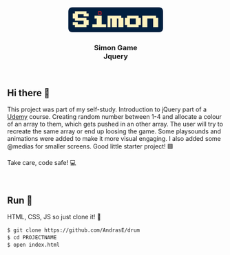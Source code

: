 <br>
<p align="center">
  <a href="https://andrase.github.io/simongame/" target="_blank" rel="noopener noreferrer">
  <img src="https://github.com/AndrasE/raw-readme/blob/main/simon-readme-img.png?raw=true" width="220px">
  </a>
</p>
<h3 align="center">
  Simon Game
  <br>
  Jquery
</h3>

<br>

## Hi there 👋

This project was part of my self-study. Introduction to jQuery part of a <a href="https://www.udemy.com/course/the-complete-web-development-bootcamp" target="_blank" rel="noopener noreferrer">Udemy</a> course. Creating random number between 1-4 and allocate a colour of an array to them, which gets pushed in an other array. The user will try to recreate the same array or end up loosing the game. Some playsounds and animations were added to make it more visual engaging. I also added some @medias for smaller screens. Good little starter project! 🟩
  
Take care, code safe! 💻

<br>

## Run 🚀
HTML, CSS, JS so just clone it! 💉

```sh
$ git clone https://github.com/AndrasE/drum
$ cd PROJECTNAME
$ open index.html
```

